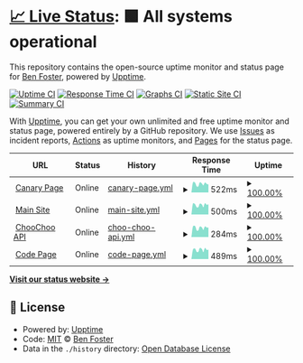 # [📈 Live Status](https://status.benfoster.dev): <!--live status--> **🟩 All systems operational**

This repository contains the open-source uptime monitor and status page for [Ben Foster](https://benfoster.dev), powered by [Upptime](https://github.com/upptime/upptime).

[![Uptime CI](https://github.com/benfoster04/status/workflows/Uptime%20CI/badge.svg)](https://github.com/benfoster04/status/actions?query=workflow%3A%22Uptime+CI%22)
[![Response Time CI](https://github.com/benfoster04/status/workflows/Response%20Time%20CI/badge.svg)](https://github.com/benfoster04/status/actions?query=workflow%3A%22Response+Time+CI%22)
[![Graphs CI](https://github.com/benfoster04/status/workflows/Graphs%20CI/badge.svg)](https://github.com/benfoster04/status/actions?query=workflow%3A%22Graphs+CI%22)
[![Static Site CI](https://github.com/benfoster04/status/workflows/Static%20Site%20CI/badge.svg)](https://github.com/benfoster04/status/actions?query=workflow%3A%22Static+Site+CI%22)
[![Summary CI](https://github.com/benfoster04/status/workflows/Summary%20CI/badge.svg)](https://github.com/benfoster04/status/actions?query=workflow%3A%22Summary+CI%22)

With [Upptime](https://upptime.js.org), you can get your own unlimited and free uptime monitor and status page, powered entirely by a GitHub repository. We use [Issues](https://github.com/benfoster04/status/issues) as incident reports, [Actions](https://github.com/benfoster04/status/actions) as uptime monitors, and [Pages](https://status.benfoster.dev) for the status page.

<!--start: status pages-->
<!-- This summary is generated by Upptime (https://github.com/upptime/upptime) -->
<!-- Do not edit this manually, your changes will be overwritten -->
<!-- prettier-ignore -->
| URL | Status | History | Response Time | Uptime |
| --- | ------ | ------- | ------------- | ------ |
| <img alt="" src="https://favicons.githubusercontent.com/canary.benfoster.dev" height="13"> [Canary Page](https://canary.benfoster.dev) | Online | [canary-page.yml](https://github.com/benfoster04/status/commits/HEAD/history/canary-page.yml) | <details><summary><img alt="Response time graph" src="./graphs/canary-page/response-time-week.png" height="20"> 522ms</summary><br><a href="https://status.benfoster.dev/history/canary-page"><img alt="Response time 591" src="https://img.shields.io/endpoint?url=https%3A%2F%2Fraw.githubusercontent.com%2Fbenfoster04%2Fstatus%2FHEAD%2Fapi%2Fcanary-page%2Fresponse-time.json"></a><br><a href="https://status.benfoster.dev/history/canary-page"><img alt="24-hour response time 516" src="https://img.shields.io/endpoint?url=https%3A%2F%2Fraw.githubusercontent.com%2Fbenfoster04%2Fstatus%2FHEAD%2Fapi%2Fcanary-page%2Fresponse-time-day.json"></a><br><a href="https://status.benfoster.dev/history/canary-page"><img alt="7-day response time 522" src="https://img.shields.io/endpoint?url=https%3A%2F%2Fraw.githubusercontent.com%2Fbenfoster04%2Fstatus%2FHEAD%2Fapi%2Fcanary-page%2Fresponse-time-week.json"></a><br><a href="https://status.benfoster.dev/history/canary-page"><img alt="30-day response time 530" src="https://img.shields.io/endpoint?url=https%3A%2F%2Fraw.githubusercontent.com%2Fbenfoster04%2Fstatus%2FHEAD%2Fapi%2Fcanary-page%2Fresponse-time-month.json"></a><br><a href="https://status.benfoster.dev/history/canary-page"><img alt="1-year response time 602" src="https://img.shields.io/endpoint?url=https%3A%2F%2Fraw.githubusercontent.com%2Fbenfoster04%2Fstatus%2FHEAD%2Fapi%2Fcanary-page%2Fresponse-time-year.json"></a></details> | <details><summary><a href="https://status.benfoster.dev/history/canary-page">100.00%</a></summary><a href="https://status.benfoster.dev/history/canary-page"><img alt="All-time uptime 92.78%" src="https://img.shields.io/endpoint?url=https%3A%2F%2Fraw.githubusercontent.com%2Fbenfoster04%2Fstatus%2FHEAD%2Fapi%2Fcanary-page%2Fuptime.json"></a><br><a href="https://status.benfoster.dev/history/canary-page"><img alt="24-hour uptime 100.00%" src="https://img.shields.io/endpoint?url=https%3A%2F%2Fraw.githubusercontent.com%2Fbenfoster04%2Fstatus%2FHEAD%2Fapi%2Fcanary-page%2Fuptime-day.json"></a><br><a href="https://status.benfoster.dev/history/canary-page"><img alt="7-day uptime 100.00%" src="https://img.shields.io/endpoint?url=https%3A%2F%2Fraw.githubusercontent.com%2Fbenfoster04%2Fstatus%2FHEAD%2Fapi%2Fcanary-page%2Fuptime-week.json"></a><br><a href="https://status.benfoster.dev/history/canary-page"><img alt="30-day uptime 98.60%" src="https://img.shields.io/endpoint?url=https%3A%2F%2Fraw.githubusercontent.com%2Fbenfoster04%2Fstatus%2FHEAD%2Fapi%2Fcanary-page%2Fuptime-month.json"></a><br><a href="https://status.benfoster.dev/history/canary-page"><img alt="1-year uptime 97.01%" src="https://img.shields.io/endpoint?url=https%3A%2F%2Fraw.githubusercontent.com%2Fbenfoster04%2Fstatus%2FHEAD%2Fapi%2Fcanary-page%2Fuptime-year.json"></a></details>
| <img alt="" src="https://favicons.githubusercontent.com/benfoster.dev" height="13"> [Main Site](https://benfoster.dev) | Online | [main-site.yml](https://github.com/benfoster04/status/commits/HEAD/history/main-site.yml) | <details><summary><img alt="Response time graph" src="./graphs/main-site/response-time-week.png" height="20"> 500ms</summary><br><a href="https://status.benfoster.dev/history/main-site"><img alt="Response time 548" src="https://img.shields.io/endpoint?url=https%3A%2F%2Fraw.githubusercontent.com%2Fbenfoster04%2Fstatus%2FHEAD%2Fapi%2Fmain-site%2Fresponse-time.json"></a><br><a href="https://status.benfoster.dev/history/main-site"><img alt="24-hour response time 502" src="https://img.shields.io/endpoint?url=https%3A%2F%2Fraw.githubusercontent.com%2Fbenfoster04%2Fstatus%2FHEAD%2Fapi%2Fmain-site%2Fresponse-time-day.json"></a><br><a href="https://status.benfoster.dev/history/main-site"><img alt="7-day response time 500" src="https://img.shields.io/endpoint?url=https%3A%2F%2Fraw.githubusercontent.com%2Fbenfoster04%2Fstatus%2FHEAD%2Fapi%2Fmain-site%2Fresponse-time-week.json"></a><br><a href="https://status.benfoster.dev/history/main-site"><img alt="30-day response time 511" src="https://img.shields.io/endpoint?url=https%3A%2F%2Fraw.githubusercontent.com%2Fbenfoster04%2Fstatus%2FHEAD%2Fapi%2Fmain-site%2Fresponse-time-month.json"></a><br><a href="https://status.benfoster.dev/history/main-site"><img alt="1-year response time 553" src="https://img.shields.io/endpoint?url=https%3A%2F%2Fraw.githubusercontent.com%2Fbenfoster04%2Fstatus%2FHEAD%2Fapi%2Fmain-site%2Fresponse-time-year.json"></a></details> | <details><summary><a href="https://status.benfoster.dev/history/main-site">100.00%</a></summary><a href="https://status.benfoster.dev/history/main-site"><img alt="All-time uptime 93.16%" src="https://img.shields.io/endpoint?url=https%3A%2F%2Fraw.githubusercontent.com%2Fbenfoster04%2Fstatus%2FHEAD%2Fapi%2Fmain-site%2Fuptime.json"></a><br><a href="https://status.benfoster.dev/history/main-site"><img alt="24-hour uptime 100.00%" src="https://img.shields.io/endpoint?url=https%3A%2F%2Fraw.githubusercontent.com%2Fbenfoster04%2Fstatus%2FHEAD%2Fapi%2Fmain-site%2Fuptime-day.json"></a><br><a href="https://status.benfoster.dev/history/main-site"><img alt="7-day uptime 100.00%" src="https://img.shields.io/endpoint?url=https%3A%2F%2Fraw.githubusercontent.com%2Fbenfoster04%2Fstatus%2FHEAD%2Fapi%2Fmain-site%2Fuptime-week.json"></a><br><a href="https://status.benfoster.dev/history/main-site"><img alt="30-day uptime 98.60%" src="https://img.shields.io/endpoint?url=https%3A%2F%2Fraw.githubusercontent.com%2Fbenfoster04%2Fstatus%2FHEAD%2Fapi%2Fmain-site%2Fuptime-month.json"></a><br><a href="https://status.benfoster.dev/history/main-site"><img alt="1-year uptime 97.02%" src="https://img.shields.io/endpoint?url=https%3A%2F%2Fraw.githubusercontent.com%2Fbenfoster04%2Fstatus%2FHEAD%2Fapi%2Fmain-site%2Fuptime-year.json"></a></details>
| <img alt="" src="https://favicons.githubusercontent.com/benfoster.dev" height="13"> [ChooChoo API](https://benfoster.dev/choochoo/rug-bhm) | Online | [choo-choo-api.yml](https://github.com/benfoster04/status/commits/HEAD/history/choo-choo-api.yml) | <details><summary><img alt="Response time graph" src="./graphs/choo-choo-api/response-time-week.png" height="20"> 284ms</summary><br><a href="https://status.benfoster.dev/history/choo-choo-api"><img alt="Response time 279" src="https://img.shields.io/endpoint?url=https%3A%2F%2Fraw.githubusercontent.com%2Fbenfoster04%2Fstatus%2FHEAD%2Fapi%2Fchoo-choo-api%2Fresponse-time.json"></a><br><a href="https://status.benfoster.dev/history/choo-choo-api"><img alt="24-hour response time 282" src="https://img.shields.io/endpoint?url=https%3A%2F%2Fraw.githubusercontent.com%2Fbenfoster04%2Fstatus%2FHEAD%2Fapi%2Fchoo-choo-api%2Fresponse-time-day.json"></a><br><a href="https://status.benfoster.dev/history/choo-choo-api"><img alt="7-day response time 284" src="https://img.shields.io/endpoint?url=https%3A%2F%2Fraw.githubusercontent.com%2Fbenfoster04%2Fstatus%2FHEAD%2Fapi%2Fchoo-choo-api%2Fresponse-time-week.json"></a><br><a href="https://status.benfoster.dev/history/choo-choo-api"><img alt="30-day response time 301" src="https://img.shields.io/endpoint?url=https%3A%2F%2Fraw.githubusercontent.com%2Fbenfoster04%2Fstatus%2FHEAD%2Fapi%2Fchoo-choo-api%2Fresponse-time-month.json"></a><br><a href="https://status.benfoster.dev/history/choo-choo-api"><img alt="1-year response time 279" src="https://img.shields.io/endpoint?url=https%3A%2F%2Fraw.githubusercontent.com%2Fbenfoster04%2Fstatus%2FHEAD%2Fapi%2Fchoo-choo-api%2Fresponse-time-year.json"></a></details> | <details><summary><a href="https://status.benfoster.dev/history/choo-choo-api">100.00%</a></summary><a href="https://status.benfoster.dev/history/choo-choo-api"><img alt="All-time uptime 93.71%" src="https://img.shields.io/endpoint?url=https%3A%2F%2Fraw.githubusercontent.com%2Fbenfoster04%2Fstatus%2FHEAD%2Fapi%2Fchoo-choo-api%2Fuptime.json"></a><br><a href="https://status.benfoster.dev/history/choo-choo-api"><img alt="24-hour uptime 100.00%" src="https://img.shields.io/endpoint?url=https%3A%2F%2Fraw.githubusercontent.com%2Fbenfoster04%2Fstatus%2FHEAD%2Fapi%2Fchoo-choo-api%2Fuptime-day.json"></a><br><a href="https://status.benfoster.dev/history/choo-choo-api"><img alt="7-day uptime 100.00%" src="https://img.shields.io/endpoint?url=https%3A%2F%2Fraw.githubusercontent.com%2Fbenfoster04%2Fstatus%2FHEAD%2Fapi%2Fchoo-choo-api%2Fuptime-week.json"></a><br><a href="https://status.benfoster.dev/history/choo-choo-api"><img alt="30-day uptime 98.61%" src="https://img.shields.io/endpoint?url=https%3A%2F%2Fraw.githubusercontent.com%2Fbenfoster04%2Fstatus%2FHEAD%2Fapi%2Fchoo-choo-api%2Fuptime-month.json"></a><br><a href="https://status.benfoster.dev/history/choo-choo-api"><img alt="1-year uptime 93.71%" src="https://img.shields.io/endpoint?url=https%3A%2F%2Fraw.githubusercontent.com%2Fbenfoster04%2Fstatus%2FHEAD%2Fapi%2Fchoo-choo-api%2Fuptime-year.json"></a></details>
| <img alt="" src="https://favicons.githubusercontent.com/code.benfoster.dev" height="13"> [Code Page](https://code.benfoster.dev) | Online | [code-page.yml](https://github.com/benfoster04/status/commits/HEAD/history/code-page.yml) | <details><summary><img alt="Response time graph" src="./graphs/code-page/response-time-week.png" height="20"> 489ms</summary><br><a href="https://status.benfoster.dev/history/code-page"><img alt="Response time 544" src="https://img.shields.io/endpoint?url=https%3A%2F%2Fraw.githubusercontent.com%2Fbenfoster04%2Fstatus%2FHEAD%2Fapi%2Fcode-page%2Fresponse-time.json"></a><br><a href="https://status.benfoster.dev/history/code-page"><img alt="24-hour response time 486" src="https://img.shields.io/endpoint?url=https%3A%2F%2Fraw.githubusercontent.com%2Fbenfoster04%2Fstatus%2FHEAD%2Fapi%2Fcode-page%2Fresponse-time-day.json"></a><br><a href="https://status.benfoster.dev/history/code-page"><img alt="7-day response time 489" src="https://img.shields.io/endpoint?url=https%3A%2F%2Fraw.githubusercontent.com%2Fbenfoster04%2Fstatus%2FHEAD%2Fapi%2Fcode-page%2Fresponse-time-week.json"></a><br><a href="https://status.benfoster.dev/history/code-page"><img alt="30-day response time 931" src="https://img.shields.io/endpoint?url=https%3A%2F%2Fraw.githubusercontent.com%2Fbenfoster04%2Fstatus%2FHEAD%2Fapi%2Fcode-page%2Fresponse-time-month.json"></a><br><a href="https://status.benfoster.dev/history/code-page"><img alt="1-year response time 547" src="https://img.shields.io/endpoint?url=https%3A%2F%2Fraw.githubusercontent.com%2Fbenfoster04%2Fstatus%2FHEAD%2Fapi%2Fcode-page%2Fresponse-time-year.json"></a></details> | <details><summary><a href="https://status.benfoster.dev/history/code-page">100.00%</a></summary><a href="https://status.benfoster.dev/history/code-page"><img alt="All-time uptime 92.81%" src="https://img.shields.io/endpoint?url=https%3A%2F%2Fraw.githubusercontent.com%2Fbenfoster04%2Fstatus%2FHEAD%2Fapi%2Fcode-page%2Fuptime.json"></a><br><a href="https://status.benfoster.dev/history/code-page"><img alt="24-hour uptime 100.00%" src="https://img.shields.io/endpoint?url=https%3A%2F%2Fraw.githubusercontent.com%2Fbenfoster04%2Fstatus%2FHEAD%2Fapi%2Fcode-page%2Fuptime-day.json"></a><br><a href="https://status.benfoster.dev/history/code-page"><img alt="7-day uptime 100.00%" src="https://img.shields.io/endpoint?url=https%3A%2F%2Fraw.githubusercontent.com%2Fbenfoster04%2Fstatus%2FHEAD%2Fapi%2Fcode-page%2Fuptime-week.json"></a><br><a href="https://status.benfoster.dev/history/code-page"><img alt="30-day uptime 98.61%" src="https://img.shields.io/endpoint?url=https%3A%2F%2Fraw.githubusercontent.com%2Fbenfoster04%2Fstatus%2FHEAD%2Fapi%2Fcode-page%2Fuptime-month.json"></a><br><a href="https://status.benfoster.dev/history/code-page"><img alt="1-year uptime 97.02%" src="https://img.shields.io/endpoint?url=https%3A%2F%2Fraw.githubusercontent.com%2Fbenfoster04%2Fstatus%2FHEAD%2Fapi%2Fcode-page%2Fuptime-year.json"></a></details>

<!--end: status pages-->

[**Visit our status website →**](https://status.benfoster.dev)

## 📄 License

- Powered by: [Upptime](https://github.com/upptime/upptime)
- Code: [MIT](./LICENSE) © [Ben Foster](https://benfoster.dev)
- Data in the `./history` directory: [Open Database License](https://opendatacommons.org/licenses/odbl/1-0/)

